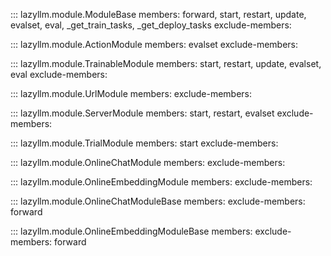 ::: lazyllm.module.ModuleBase
    members: forward, start, restart, update, evalset, eval, _get_train_tasks, _get_deploy_tasks
    exclude-members:

::: lazyllm.module.ActionModule
    members: evalset
    exclude-members:

::: lazyllm.module.TrainableModule
    members: start, restart, update, evalset, eval
    exclude-members:

::: lazyllm.module.UrlModule
    members: 
    exclude-members:

::: lazyllm.module.ServerModule
    members: start, restart, evalset
    exclude-members:

::: lazyllm.module.TrialModule
    members: start
    exclude-members:

::: lazyllm.module.OnlineChatModule
    members:
    exclude-members:

::: lazyllm.module.OnlineEmbeddingModule
    members:
    exclude-members:

::: lazyllm.module.OnlineChatModuleBase
    members:
    exclude-members: forward

::: lazyllm.module.OnlineEmbeddingModuleBase
    members:
    exclude-members: forward
